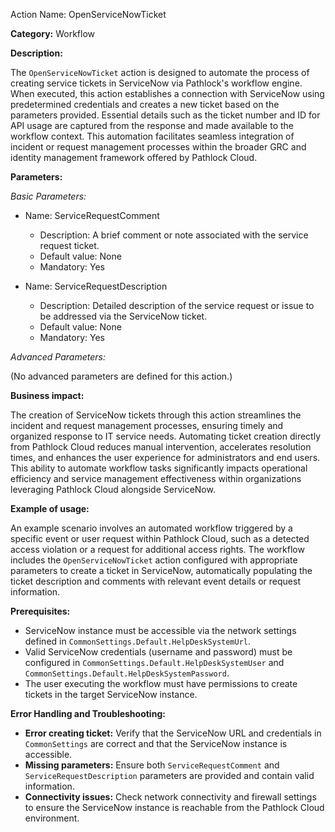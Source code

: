 Action Name: OpenServiceNowTicket

**Category:** Workflow

**Description:** 

The `OpenServiceNowTicket` action is designed to automate the process of creating service tickets in ServiceNow via Pathlock's workflow engine. When executed, this action establishes a connection with ServiceNow using predetermined credentials and creates a new ticket based on the parameters provided. Essential details such as the ticket number and ID for API usage are captured from the response and made available to the workflow context. This automation facilitates seamless integration of incident or request management processes within the broader GRC and identity management framework offered by Pathlock Cloud.

**Parameters:** 

*Basic Parameters:*

- Name: ServiceRequestComment
    - Description: A brief comment or note associated with the service request ticket.
    - Default value: None
    - Mandatory: Yes

- Name: ServiceRequestDescription
    - Description: Detailed description of the service request or issue to be addressed via the ServiceNow ticket.
    - Default value: None
    - Mandatory: Yes

*Advanced Parameters:*

(No advanced parameters are defined for this action.)

**Business impact:**

The creation of ServiceNow tickets through this action streamlines the incident and request management processes, ensuring timely and organized response to IT service needs. Automating ticket creation directly from Pathlock Cloud reduces manual intervention, accelerates resolution times, and enhances the user experience for administrators and end users. This ability to automate workflow tasks significantly impacts operational efficiency and service management effectiveness within organizations leveraging Pathlock Cloud alongside ServiceNow.

**Example of usage:** 

An example scenario involves an automated workflow triggered by a specific event or user request within Pathlock Cloud, such as a detected access violation or a request for additional access rights. The workflow includes the `OpenServiceNowTicket` action configured with appropriate parameters to create a ticket in ServiceNow, automatically populating the ticket description and comments with relevant event details or request information.

**Prerequisites:** 

- ServiceNow instance must be accessible via the network settings defined in `CommonSettings.Default.HelpDeskSystemUrl`.
- Valid ServiceNow credentials (username and password) must be configured in `CommonSettings.Default.HelpDeskSystemUser` and `CommonSettings.Default.HelpDeskSystemPassword`.
- The user executing the workflow must have permissions to create tickets in the target ServiceNow instance.

**Error Handling and Troubleshooting:** 

- **Error creating ticket:** Verify that the ServiceNow URL and credentials in `CommonSettings` are correct and that the ServiceNow instance is accessible.
- **Missing parameters:** Ensure both `ServiceRequestComment` and `ServiceRequestDescription` parameters are provided and contain valid information.
- **Connectivity issues:** Check network connectivity and firewall settings to ensure the ServiceNow instance is reachable from the Pathlock Cloud environment.
